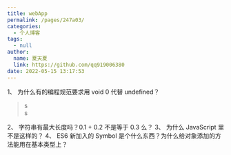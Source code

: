 ```yaml
---
title: webApp
permalink: /pages/247a03/
categories: 
  - 个人博客
tags: 
  - null
author: 
  name: 夏天夏
  link: https://github.com/qq919006380
date: 2022-05-15 13:17:53
---
```

1、 为什么有的编程规范要求用 void 0 代替 undefined？
> s  
> s

2、 字符串有最大长度吗？0.1 + 0.2 不是等于 0.3 么？
3、 为什么 JavaScript 里不是这样的？
4、 ES6 新加入的 Symbol 是个什么东西？为什么给对象添加的方法能用在基本类型上？